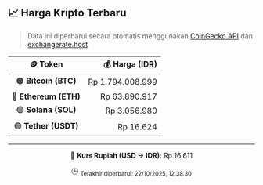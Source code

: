 

<!-- HARGA_KRIPTO -->
## 📈 Harga Kripto Terbaru

> Data ini diperbarui secara otomatis menggunakan [CoinGecko API](https://www.coingecko.com/) dan [exchangerate.host](https://exchangerate.host/)

<div align="center">

| 🪙 Token | 💰 Harga (IDR) |
|:------:|---------------:|
| 🟠 **Bitcoin (BTC)**   | Rp 1.794.008.999 |
| 🔵 **Ethereum (ETH)**  | Rp 63.890.917 |
| 🟣 **Solana (SOL)**    | Rp 3.056.980 |
| 🟢 **Tether (USDT)**   | Rp 16.624 |

---

💱 **Kurs Rupiah (USD → IDR)**: Rp 16.611

🕒 <sub>Terakhir diperbarui: 22/10/2025, 12.38.30</sub>

</div>
<!-- /HARGA_KRIPTO -->